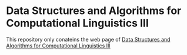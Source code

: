 # Data Structures and Algorithms for Computational Linguistics III
This repository only conateins the web page
of [Data Structures and Algorithms for Computational Linguistics III](dsacl3-2018.github.io)
